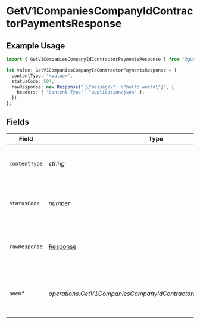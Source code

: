 # GetV1CompaniesCompanyIdContractorPaymentsResponse

## Example Usage

```typescript
import { GetV1CompaniesCompanyIdContractorPaymentsResponse } from "@gusto/embedded-api/models/operations/getv1companiescompanyidcontractorpayments.js";

let value: GetV1CompaniesCompanyIdContractorPaymentsResponse = {
  contentType: "<value>",
  statusCode: 504,
  rawResponse: new Response("{\"message\": \"hello world\"}", {
    headers: { "Content-Type": "application/json" },
  }),
};
```

## Fields

| Field                                                                 | Type                                                                  | Required                                                              | Description                                                           |
| --------------------------------------------------------------------- | --------------------------------------------------------------------- | --------------------------------------------------------------------- | --------------------------------------------------------------------- |
| `contentType`                                                         | *string*                                                              | :heavy_check_mark:                                                    | HTTP response content type for this operation                         |
| `statusCode`                                                          | *number*                                                              | :heavy_check_mark:                                                    | HTTP response status code for this operation                          |
| `rawResponse`                                                         | [Response](https://developer.mozilla.org/en-US/docs/Web/API/Response) | :heavy_check_mark:                                                    | Raw HTTP response; suitable for custom response parsing               |
| `oneOf`                                                               | *operations.GetV1CompaniesCompanyIdContractorPaymentsResponseBody*    | :heavy_minus_sign:                                                    | A JSON object containing contractor payments information              |